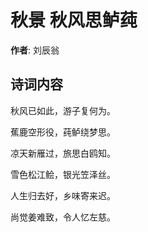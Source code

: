 # 秋景 秋风思鲈莼

**作者**: 刘辰翁

## 诗词内容

秋风已如此，游子复何为。

蕉鹿空形役，莼鲈绕梦思。

凉天新雁过，旅思白鸥知。

雪色松江鲙，银光笠泽丝。

人生归去好，乡味寄来迟。

尚觉姜难致，令人忆左慈。

